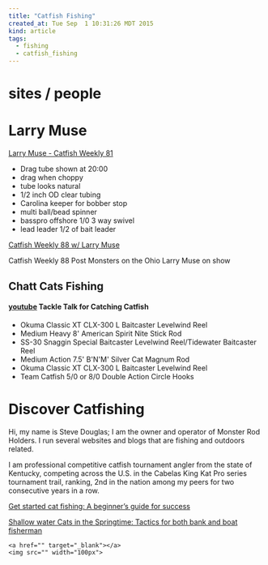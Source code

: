 ```yaml
---
title: "Catfish Fishing"
created_at: Tue Sep  1 10:31:26 MDT 2015
kind: article
tags:
  - fishing
  - catfish_fishing
---
```


# sites / people

# Larry Muse

<a href="https://www.youtube.com/watch?v=sfjuVfelCfk" target="_blank">Larry Muse - Catfish Weekly 81</a>

* Drag tube shown at 20:00
* drag when choppy
* tube looks natural
* 1/2 inch OD clear tubing
* Carolina keeper for bobber stop
* multi ball/bead spinner
* basspro offshore 1/0 3 way swivel
* lead leader 1/2 of bait leader

<a href="https://www.youtube.com/watch?v=ImeKnpoP3K8" target="_blank">Catfish Weekly 88 w/ Larry Muse</a>

Catfish Weekly 88 Post Monsters on the Ohio
Larry Muse on show

## Chatt Cats Fishing

#### [youtube](https://www.youtube.com/watch?v=QdEUmqRqJiE) Tackle Talk for Catching Catfish

* Okuma Classic XT CLX-300 L Baitcaster Levelwind Reel 
* Medium Heavy 8' American Spirit Nite Stick Rod
* SS-30 Snaggin Special Baitcaster Levelwind Reel/Tidewater Baitcaster Reel
* Medium Action 7.5' B'N'M' Silver Cat Magnum Rod
* Okuma Classic XT CLX-300 L Baitcaster Levelwind Reel
* Team Catfish 5/0 or 8/0 Double Action Circle Hooks

# Discover Catfishing

Hi, my name is Steve Douglas; I am the owner and operator of Monster
Rod Holders. I run several websites and blogs that are fishing and
outdoors related.

I am professional competitive catfish tournament angler from the state of
Kentucky, competing across the U.S. in the Cabelas King Kat Pro series
tournament trail, ranking, 2nd in the nation among my peers for two
consecutive years in a row.

<a href="http://discovercatfishing.com/2011/10/get-started-cat-fishing-a-beginner%E2%80%99s-guide-for-success/" target="_blank">Get started cat fishing: A beginner’s guide for success</a>

<a href="http://discovercatfishing.com/category/bank-fishing-for-catfish/" target="_blank">Shallow water Cats in the Springtime: Tactics for both bank and boat fisherman</a>


~~~~~~~~~~~~~
<a href="" target="_blank"></a>
<img src="" width="100px">
~~~~~~~~~~~~~

